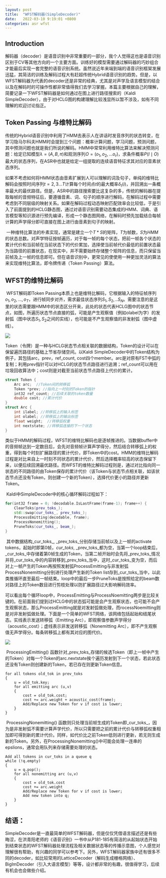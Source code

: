 ```yaml
---
layout: post
title:  "WFST解码器(SimpleDecoder)"
date:   2022-03-10 9:19:01 +0800
categories: asr wfst
---
```


## Introduction	

​	解码器（decoder）是语音识别中非常重要的一部分，我个人觉得这也是语音识别区别于CV等其他方向的一个主要方面。训练好的模型需要通过解码器的巧妙组合才能最后实现一套完整的语音识别系统。虽然说近年来端到端的语音识别框架发展迅猛，其简洁的训练及解码过程大有赶超传统Hybrid语音识别的趋势。但是，以WFST解码器为代表的decoder还是非常的经典，尤其是对声学及语言模型的结合以及在解码时的可操作性都非常值得我们去学习掌握。本篇主要根据自己的理解，简要记录一下WFST解码器是如何通过在图上进行路径搜索的（Kaldi SimpleDecoder），由于对HCLG图的构建理解比较浅显所以暂不涉及，如有不同理解的欢迎讨论指正。

## Token Passing 与维特比解码

​	传统的Hybrid语音识别中利用了HMM去表示人在讲话时发音序列的状态转变，在学习隐马尔科夫HMM时会提到三个问题：概率计算问题，学习问题，预测问题，其中预测问题也就是我们所说的解码。HMM中常常利用维特比算法来解决预测问题：给定已知模型$\lambda=(A,B,\pi)$和观测序列$O=(o_1,o_2,...o_r)$，求条件概率$P(I\mid O)$最大的状态序列，在ASR中也就是给定一组提取的连续语音特征求其对应的音素状态序列。

​	如果不考虑如何将HMM状态由音素扩展到人可以理解的词及句子，单纯的维特比解码会按照时间序列$t=2,3...T$计算每个时间点$t$的最大概率$\delta_t(i)$，并回溯出一条概率最大的最优路径。但是，ASR中的路径搜索要比这复杂的多，传统的解码器在提取每帧的音频特征后，要遵循音素、词、句子的顺序进行解码，在解码过程中需要考虑到不同层级的映射关系。如果在解码过程动态映射匹配效率会比较低，于是引入了前面提到的HCLG静态图，通过对语音识别需要动态集成的HMM、词典、语言模型等知识源进行预先编译，形成一个静态图网络，在解码时预先加载结合每帧计算的声学得分即可直接在图上进行由音素到句子的映射。

​	一种维特比算法的朴素实现，通常是建立一个$T*S$的矩阵，$T$为帧数，$S$为$HMM$的状态总数。对声学特征按帧遍历，对于每一帧的每个状态，把前一帧各个状态的累计代价和当前帧在当前状态下的代价累加，选择使当前帧代价最低的前置状态最为当路径的前置状态，在现实中，并不需要始终存储整个矩阵的信息，而只保留当前帧及上一帧的信息即可。但在语音识别中，更常见的使使用一种更加灵活的算法来实现维特比算法，即令牌传递（Token Passing）算法。

## WFST的维特比解码

​	WFST解码即Token Passing本质上也是维特比解码，它根据输入的特征帧序列${o_1,o_2,...,o_T}$，进行帧同步对齐，需求最佳状态序列${S_1,S_2,..S_N}$。需要注意的是这里的状态需要跟HMM中的状态区分开来，此处的状态代表HCLG图中的状态节点，如图，所遍历状态节点直接的弧，可能是产生观察值（例如olabel为字）的发射弧（图中状态$S_1,S_2$之间的实线），也可能是不产生观察值的非发射弧（图中虚线）。

![](C:\Users\admin\Desktop\kli017.github.io\assets\images\WFST1_1.png)

​	Token（令牌）是一种与HCLG状态节点相关联的数据结构，Token的设计可以在保留遍历路径的基础上节省存储空间。以Kaldi SimpleDecoder中的Token结构为例子，其包括arc，prev，ref_count, cost四个member。arc是对原有FST中弧的复制；利用prev指针可以对HCLG的状态节点路径进行追溯；ref_count可以用在垃圾回收算法中；cost则是对截至当前状态节点路径上代价的累计。

```c++
struct Token {
	Arc arc;  //Token间的转移弧
	Token *prev; //指向上一时刻的Token的指针
	int32 ref_count; //后续关联的token数量
    double cost; //累计代价
}
struct Arc {
    int ilabel; //转移弧上的输入标签
    int olabel; //转移弧上的输出标签
    float weight;  //转移弧权重
    int nextstate; //转移弧连接的下一个状态
}
```

​	类似于HMM的解码过程，WFST的维特比解码也是逐帧推进的。当数据buffer中的音频帧达到一定数目后，会先对音频帧计算声学得分，然后结合转移弧上的权重，得到每个时刻扩展路径的累计代价，即Token中的cost。HMM的维特比解码过程是对比来自上一时刻不同状态的累计代价，然后选择概率较高的状态保留下来，以便后续回溯最优路径。而WFST的维特比解码过程则是，通过对比指向同一状态的不同路径的由Token保存的累计代价（该Token与状态节点相关联，如该状态节点还没有Token，则创建一个新的Token），选择代价更小的路径并更新Token。

​	Kaldi中SimpleDecoder中的核心循环解码过程如下：

```c++
for(int32 frame = 0; !decodable.IsLastFrame(frame-1); frame++) {
  	ClearToks(prev_toks_);
  	std::swap(cur_toks_, prev_toks_);
  	ProcessEmitting(decodable, frame);
  	ProcessNonemitting();
  	PruneToks(cur_toks_, beam_);
}
```

​	其中数据结构_cur_toks_, _prev_toks_分别存储当前帧以及上一帧的activate tokens，起始时即第0帧，_cur_toks_, _prev_toks_都为空，当第一个loop结束后，_cur_toks_中存储着第0帧生成的Token，当第二帧开始时会先将_prev_toks_情况并将_cur_toks_中的内容转移到_prev_toks_当中，这时_cur_toks_变为空，而后对上一帧产生的Token再按照发射弧ProcessEmitting与非发射弧ProcessNonemitting分别进行处理产生新的Token list存到_cur_toks_当中，以此类推循环直至最后一帧结束。loop中的最后一步PruneToks是按照给定的beam数对路径上的Token数目进行剪枝处理以防扩展路径过大影响解码效率。

​	可以看出每个循环loop中，ProcessEmitting与ProcessNoemitting两步是比较关键的。在前面我们提到过HCLG中的状态弧可能是会产生观察状态，也可能不会产生观察状态，那么ProcessEmitting就是对发射弧做处理，而rocessNoemitting则是对非发射弧做处理。下面是一个简单的WFST网络，该网络包括起始和结尾状态。实线表示发送转移弧（Emitting Arc），即观察值参数声学得分（acoustic_cost）；虚线表示非发送转移弧（Nonemitting Arc），即不产生观察值无声学得分。每条转移弧上都有其对应的图代价。

![](C:\Users\admin\Desktop\kli017.github.io\assets\images\WFST1_2.png)

​	ProcessingEmitting() 函数针对_prev_toks_存储的候选Token（即上一帧中产生的Token）对每一个Token的arc.nextstate挨个遍历发射到下一个状态，若此状态还没有Token则创建新的Token，若已存在则更新Token信息。

```shell
for all tokens old_tok in prev_toks 
{
	u = old_tok.key;
	for all emitting arc (u,v)
	{
		cost = old_tok.cost;
		cost += arc.weight + acoustic_cost(frame);
		Add/Replace new Token for v if cost is lower;
	}
}
```

​	ProcessingNonemitting() 函数则只处理当前帧生成的Token即_cur_toks_，因为是非发射弧不需要计算声学代价，所以只需要把之前的累计代价与转移弧权重相加即可得到新的累计代价。同样，如代价比之前Token低则进行更新，若无则生成新的Token。另外，在ProcessingNonemitting()中可能会处理一连串的epslions，通常会用队列来存储需要处理的状态。

```shell
Add all tokens in cur_toks in a queue q
while (!q.empty) 
{
	u = q.pop();
	for all nonemitting arc (u,v)
	{
		cost = old_tok.cost
		cost += arc.weight
		Add/Replace new Token for v if cost is lower;
		Add new token into q;
	}
}
```

## 结语：

​	SimpleDecoder是一直最简单的WFST解码器，但是仅仅凭借语言描述还是有些晦涩，在洪青阳老师的《语音识别》一书中从P181-185有简洁的从起始状态开始到结束状态的WFST解码器处理流程及相关数据状态等的传播示意图，个人感觉对理解很有帮助，有兴趣的同学可以参考下。另外，WFST解码器家族中还有很多不同的decoder，如比较常用的LatticeDecoder（解码生成栅格网络）、BiglmDecoder（引入大语言模型）等等，设计都非常的有趣，很值得学习，后续有机会也会做些介绍。
